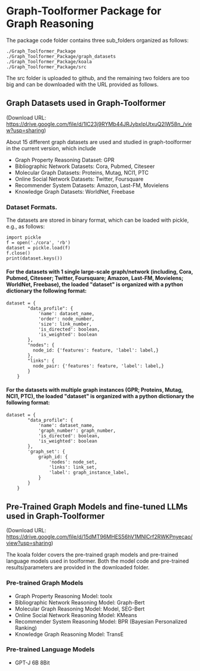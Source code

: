 
# Graph-Toolformer Package for Graph Reasoning

The package code folder contains three sub_folders organized as follows:

```
./Graph_Toolformer_Package
./Graph_Toolformer_Package/graph_datasets
./Graph_Toolformer_Package/koala
./Graph_Toolformer_Package/src
```

The src folder is uploaded to github, and the remaining two folders are too big and can be downloaded with the URL provided as follows.

## Graph Datasets used in Graph-Toolformer
(Download URL: https://drive.google.com/file/d/1lC23j9RYMb44JRJybxIpUtxuQ2lW58n_/view?usp=sharing)

About 15 different graph datasets are used and studied in graph-toolformer in the current version, which include

- Graph Property Reasoning Dataset: GPR
- Bibliographic Network Datasets: Cora, Pubmed, Citeseer
- Molecular Graph Datasets: Proteins, Mutag, NCI1, PTC
- Online Social Network Datasets: Twitter, Foursquare
- Recommender System Datasets: Amazon, Last-FM, Movielens
- Knowledge Graph Datasets: WorldNet, Freebase

### Dataset Formats.

The datasets are stored in binary format, which can be loaded with pickle, e.g., as follows:

```
import pickle
f = open('./cora', 'rb')
dataset = pickle.load(f)
f.close()
print(dataset.keys())
```

#### For the datasets with 1 single large-scale graph/network (including, Cora, Pubmed, Citeseer; Twitter, Foursquare; Amazon, Last-FM, Movielens; WorldNet, Freebase), the loaded "dataset" is organized with a python dictionary the following format:

```
dataset = {
        "data_profile": {
            'name': dataset_name,
            'order': node_number,
            'size': link_number,
            'is_directed': boolean,
            'is_weighted': boolean
        },
        "nodes": {
          node_id: {'features': feature, 'label': label,}
        },
        "links": {
          node_pair: {'features': feature, 'label': label,}
        }
    }
```

#### For the datasets with multiple graph instances (GPR; Proteins, Mutag, NCI1, PTC), the loaded "dataset" is organized with a python dictionary the following format:

```
dataset = {
        "data_profile": {
            'name': dataset_name,
            'graph_number': graph_number,
            'is_directed': boolean,
            'is_weighted': boolean
        },
        'graph_set': {
            graph_id: {
                'nodes': node_set,
                'links': link_set,
                'label': graph_instance_label,
            }
        }
    }
```

## Pre-Trained Graph Models and fine-tuned LLMs used in Graph-Toolformer
(Download URL: https://drive.google.com/file/d/15dMT96MHES56hV1MNlCrf2RWKPnyecao/view?usp=sharing)

The koala folder covers the pre-trained graph models and pre-trained language models used in toolformer. Both the model code and pre-trained results/parameters are provided in the downloaded folder.

### Pre-trained Graph Models

- Graph Property Reasoning Model: toolx
- Bibliographic Network Reasoning Model: Graph-Bert
- Molecular Graph Reasoning Model: Model, SEG-Bert
- Online Social Network Reasoning Model: KMeans
- Recommender System Reasoning Model: BPR (Bayesian Personalized Ranking)
- Knowledge Graph Reasoning Model: TransE

### Pre-trained Language Models

- GPT-J 6B 8Bit
